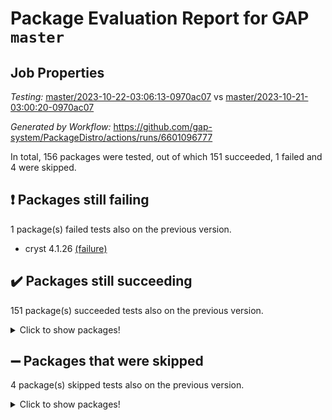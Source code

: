 # Package Evaluation Report for GAP `master`

## Job Properties

*Testing:* [master/2023-10-22-03:06:13-0970ac07](https://github.com/gap-system/PackageDistro/blob/data/reports/master/2023-10-22-03:06:13-0970ac07) vs [master/2023-10-21-03:00:20-0970ac07](https://github.com/gap-system/PackageDistro/blob/data/reports/master/2023-10-21-03:00:20-0970ac07)

*Generated by Workflow:* https://github.com/gap-system/PackageDistro/actions/runs/6601096777

In total, 156 packages were tested, out of which 151 succeeded, 1 failed and 4 were skipped.

## :exclamation: Packages still failing

1 package(s) failed tests also on the previous version.
- cryst 4.1.26 [(failure)](https://github.com/gap-system/PackageDistro/actions/runs/6601096777/job/17932073512)

## :heavy_check_mark: Packages still succeeding

151 package(s) succeeded tests also on the previous version.
<details><summary>Click to show packages!</summary>

- 4ti2interface 2023.02-04 [(success)](https://github.com/gap-system/PackageDistro/actions/runs/6601096777/job/17932071272)
- ace 5.6.2 [(success)](https://github.com/gap-system/PackageDistro/actions/runs/6601096777/job/17932071317)
- aclib 1.3.2 [(success)](https://github.com/gap-system/PackageDistro/actions/runs/6601096777/job/17932071372)
- agt 0.3.1 [(success)](https://github.com/gap-system/PackageDistro/actions/runs/6601096777/job/17932071438)
- alnuth 3.2.1 [(success)](https://github.com/gap-system/PackageDistro/actions/runs/6601096777/job/17932071489)
- anupq 3.3.0 [(success)](https://github.com/gap-system/PackageDistro/actions/runs/6601096777/job/17932071531)
- atlasrep 2.1.7 [(success)](https://github.com/gap-system/PackageDistro/actions/runs/6601096777/job/17932071578)
- autodoc 2023.06.19 [(success)](https://github.com/gap-system/PackageDistro/actions/runs/6601096777/job/17932072508)
- automata 1.15 [(success)](https://github.com/gap-system/PackageDistro/actions/runs/6601096777/job/17932072602)
- automgrp 1.3.2 [(success)](https://github.com/gap-system/PackageDistro/actions/runs/6601096777/job/17932072687)
- autpgrp 1.11 [(success)](https://github.com/gap-system/PackageDistro/actions/runs/6601096777/job/17932072762)
- cap 2023.10-07 [(success)](https://github.com/gap-system/PackageDistro/actions/runs/6601096777/job/17932072844)
- caratinterface 2.3.5 [(success)](https://github.com/gap-system/PackageDistro/actions/runs/6601096777/job/17932072905)
- cddinterface 2022.11.01 [(success)](https://github.com/gap-system/PackageDistro/actions/runs/6601096777/job/17932072963)
- circle 1.6.6 [(success)](https://github.com/gap-system/PackageDistro/actions/runs/6601096777/job/17932073016)
- classicpres 1.22 [(success)](https://github.com/gap-system/PackageDistro/actions/runs/6601096777/job/17932073064)
- cohomolo 1.6.11 [(success)](https://github.com/gap-system/PackageDistro/actions/runs/6601096777/job/17932073119)
- congruence 1.2.5 [(success)](https://github.com/gap-system/PackageDistro/actions/runs/6601096777/job/17932073180)
- corelg 1.56 [(success)](https://github.com/gap-system/PackageDistro/actions/runs/6601096777/job/17932073236)
- crime 1.6 [(success)](https://github.com/gap-system/PackageDistro/actions/runs/6601096777/job/17932073325)
- crisp 1.4.6 [(success)](https://github.com/gap-system/PackageDistro/actions/runs/6601096777/job/17932073398)
- crypting 0.10.4 [(success)](https://github.com/gap-system/PackageDistro/actions/runs/6601096777/job/17932073441)
- crystcat 1.1.10 [(success)](https://github.com/gap-system/PackageDistro/actions/runs/6601096777/job/17932073570)
- ctbllib 1.3.6 [(success)](https://github.com/gap-system/PackageDistro/actions/runs/6601096777/job/17932073632)
- cubefree 1.19 [(success)](https://github.com/gap-system/PackageDistro/actions/runs/6601096777/job/17932073694)
- curlinterface 2.3.2 [(success)](https://github.com/gap-system/PackageDistro/actions/runs/6601096777/job/17932073751)
- cvec 2.8.1 [(success)](https://github.com/gap-system/PackageDistro/actions/runs/6601096777/job/17932073796)
- datastructures 0.3.0 [(success)](https://github.com/gap-system/PackageDistro/actions/runs/6601096777/job/17932073847)
- deepthought 1.0.6 [(success)](https://github.com/gap-system/PackageDistro/actions/runs/6601096777/job/17932073918)
- design 1.8 [(success)](https://github.com/gap-system/PackageDistro/actions/runs/6601096777/job/17932073983)
- difsets 2.3.1 [(success)](https://github.com/gap-system/PackageDistro/actions/runs/6601096777/job/17932074045)
- digraphs 1.6.3 [(success)](https://github.com/gap-system/PackageDistro/actions/runs/6601096777/job/17932074107)
- edim 1.3.7 [(success)](https://github.com/gap-system/PackageDistro/actions/runs/6601096777/job/17932074182)
- example 4.3.4 [(success)](https://github.com/gap-system/PackageDistro/actions/runs/6601096777/job/17932074250)
- examplesforhomalg 2023.10-01 [(success)](https://github.com/gap-system/PackageDistro/actions/runs/6601096777/job/17932074308)
- factint 1.6.3 [(success)](https://github.com/gap-system/PackageDistro/actions/runs/6601096777/job/17932074366)
- ferret 1.0.9 [(success)](https://github.com/gap-system/PackageDistro/actions/runs/6601096777/job/17932074436)
- fga 1.5.0 [(success)](https://github.com/gap-system/PackageDistro/actions/runs/6601096777/job/17932074495)
- fining 1.5.6 [(success)](https://github.com/gap-system/PackageDistro/actions/runs/6601096777/job/17932074551)
- float 1.0.3 [(success)](https://github.com/gap-system/PackageDistro/actions/runs/6601096777/job/17932074590)
- format 1.4.3 [(success)](https://github.com/gap-system/PackageDistro/actions/runs/6601096777/job/17932074651)
- forms 1.2.9 [(success)](https://github.com/gap-system/PackageDistro/actions/runs/6601096777/job/17932074708)
- fplsa 1.2.6 [(success)](https://github.com/gap-system/PackageDistro/actions/runs/6601096777/job/17932074778)
- fr 2.4.12 [(success)](https://github.com/gap-system/PackageDistro/actions/runs/6601096777/job/17932074847)
- francy 2.0.3 [(success)](https://github.com/gap-system/PackageDistro/actions/runs/6601096777/job/17932074912)
- fwtree 1.3 [(success)](https://github.com/gap-system/PackageDistro/actions/runs/6601096777/job/17932074993)
- gapdoc 1.6.6 [(success)](https://github.com/gap-system/PackageDistro/actions/runs/6601096777/job/17932075079)
- gauss 2023.02-04 [(success)](https://github.com/gap-system/PackageDistro/actions/runs/6601096777/job/17932075142)
- gaussforhomalg 2023.10-01 [(success)](https://github.com/gap-system/PackageDistro/actions/runs/6601096777/job/17932075215)
- gbnp 1.0.5 [(success)](https://github.com/gap-system/PackageDistro/actions/runs/6601096777/job/17932075272)
- generalizedmorphismsforcap 2023.08-02 [(success)](https://github.com/gap-system/PackageDistro/actions/runs/6601096777/job/17932075349)
- genss 1.6.8 [(success)](https://github.com/gap-system/PackageDistro/actions/runs/6601096777/job/17932075416)
- gradedmodules 2023.09-01 [(success)](https://github.com/gap-system/PackageDistro/actions/runs/6601096777/job/17932075478)
- gradedringforhomalg 2023.08-01 [(success)](https://github.com/gap-system/PackageDistro/actions/runs/6601096777/job/17932075552)
- grape 4.9.0 [(success)](https://github.com/gap-system/PackageDistro/actions/runs/6601096777/job/17932075622)
- groupoids 1.73 [(success)](https://github.com/gap-system/PackageDistro/actions/runs/6601096777/job/17932075705)
- grpconst 2.6.4 [(success)](https://github.com/gap-system/PackageDistro/actions/runs/6601096777/job/17932075776)
- guarana 0.96.3 [(success)](https://github.com/gap-system/PackageDistro/actions/runs/6601096777/job/17932075848)
- guava 3.18 [(success)](https://github.com/gap-system/PackageDistro/actions/runs/6601096777/job/17932075937)
- hap 1.60 [(success)](https://github.com/gap-system/PackageDistro/actions/runs/6601096777/job/17932076065)
- hapcryst 0.1.15 [(success)](https://github.com/gap-system/PackageDistro/actions/runs/6601096777/job/17932076161)
- hecke 1.5.3 [(success)](https://github.com/gap-system/PackageDistro/actions/runs/6601096777/job/17932076248)
- help 3.5 [(success)](https://github.com/gap-system/PackageDistro/actions/runs/6601096777/job/17932076359)
- homalg 2023.10-01 [(success)](https://github.com/gap-system/PackageDistro/actions/runs/6601096777/job/17932076461)
- homalgtocas 2023.08-01 [(success)](https://github.com/gap-system/PackageDistro/actions/runs/6601096777/job/17932076564)
- idrel 2.45 [(success)](https://github.com/gap-system/PackageDistro/actions/runs/6601096777/job/17932076649)
- images 1.3.1 [(success)](https://github.com/gap-system/PackageDistro/actions/runs/6601096777/job/17932076733)
- intpic 0.3.0 [(success)](https://github.com/gap-system/PackageDistro/actions/runs/6601096777/job/17932076805)
- io 4.8.2 [(success)](https://github.com/gap-system/PackageDistro/actions/runs/6601096777/job/17932076877)
- io_forhomalg 2023.02-04 [(success)](https://github.com/gap-system/PackageDistro/actions/runs/6601096777/job/17932076947)
- irredsol 1.4.4 [(success)](https://github.com/gap-system/PackageDistro/actions/runs/6601096777/job/17932077024)
- json 2.1.1 [(success)](https://github.com/gap-system/PackageDistro/actions/runs/6601096777/job/17932077076)
- jupyterkernel 1.5.0 [(success)](https://github.com/gap-system/PackageDistro/actions/runs/6601096777/job/17932077134)
- jupyterviz 1.5.6 [(success)](https://github.com/gap-system/PackageDistro/actions/runs/6601096777/job/17932077195)
- kan 1.36 [(success)](https://github.com/gap-system/PackageDistro/actions/runs/6601096777/job/17932077261)
- kbmag 1.5.11 [(success)](https://github.com/gap-system/PackageDistro/actions/runs/6601096777/job/17932077320)
- laguna 3.9.6 [(success)](https://github.com/gap-system/PackageDistro/actions/runs/6601096777/job/17932077377)
- liealgdb 2.2.1 [(success)](https://github.com/gap-system/PackageDistro/actions/runs/6601096777/job/17932077435)
- liepring 2.8 [(success)](https://github.com/gap-system/PackageDistro/actions/runs/6601096777/job/17932077515)
- liering 2.4.2 [(success)](https://github.com/gap-system/PackageDistro/actions/runs/6601096777/job/17932077578)
- linearalgebraforcap 2023.10-04 [(success)](https://github.com/gap-system/PackageDistro/actions/runs/6601096777/job/17932077658)
- localizeringforhomalg 2023.10-01 [(success)](https://github.com/gap-system/PackageDistro/actions/runs/6601096777/job/17932077720)
- loops 3.4.3 [(success)](https://github.com/gap-system/PackageDistro/actions/runs/6601096777/job/17932077816)
- lpres 1.0.3 [(success)](https://github.com/gap-system/PackageDistro/actions/runs/6601096777/job/17932077889)
- majoranaalgebras 1.5.1 [(success)](https://github.com/gap-system/PackageDistro/actions/runs/6601096777/job/17932077952)
- mapclass 1.4.6 [(success)](https://github.com/gap-system/PackageDistro/actions/runs/6601096777/job/17932078003)
- matgrp 0.70 [(success)](https://github.com/gap-system/PackageDistro/actions/runs/6601096777/job/17932078064)
- matricesforhomalg 2023.10-01 [(success)](https://github.com/gap-system/PackageDistro/actions/runs/6601096777/job/17932078118)
- modisom 2.5.4 [(success)](https://github.com/gap-system/PackageDistro/actions/runs/6601096777/job/17932078183)
- modulepresentationsforcap 2023.10-01 [(success)](https://github.com/gap-system/PackageDistro/actions/runs/6601096777/job/17932078247)
- modules 2023.10-01 [(success)](https://github.com/gap-system/PackageDistro/actions/runs/6601096777/job/17932078313)
- monoidalcategories 2023.10-01 [(success)](https://github.com/gap-system/PackageDistro/actions/runs/6601096777/job/17932078377)
- nconvex 2022.09-01 [(success)](https://github.com/gap-system/PackageDistro/actions/runs/6601096777/job/17932078430)
- nilmat 1.4.2 [(success)](https://github.com/gap-system/PackageDistro/actions/runs/6601096777/job/17932078491)
- nock 1.5 [(success)](https://github.com/gap-system/PackageDistro/actions/runs/6601096777/job/17932078554)
- normalizinterface 1.3.6 [(success)](https://github.com/gap-system/PackageDistro/actions/runs/6601096777/job/17932078607)
- nq 2.5.10 [(success)](https://github.com/gap-system/PackageDistro/actions/runs/6601096777/job/17932078664)
- numericalsgps 1.3.1 [(success)](https://github.com/gap-system/PackageDistro/actions/runs/6601096777/job/17932078732)
- openmath 11.5.3 [(success)](https://github.com/gap-system/PackageDistro/actions/runs/6601096777/job/17932078813)
- orb 4.9.0 [(success)](https://github.com/gap-system/PackageDistro/actions/runs/6601096777/job/17932078890)
- packagemanager 1.4.1 [(success)](https://github.com/gap-system/PackageDistro/actions/runs/6601096777/job/17932078956)
- patternclass 2.4.3 [(success)](https://github.com/gap-system/PackageDistro/actions/runs/6601096777/job/17932079026)
- permut 2.0.4 [(success)](https://github.com/gap-system/PackageDistro/actions/runs/6601096777/job/17932079088)
- polenta 1.3.10 [(success)](https://github.com/gap-system/PackageDistro/actions/runs/6601096777/job/17932079136)
- polymaking 0.8.7 [(success)](https://github.com/gap-system/PackageDistro/actions/runs/6601096777/job/17932079188)
- primgrp 3.4.4 [(success)](https://github.com/gap-system/PackageDistro/actions/runs/6601096777/job/17932079228)
- profiling 2.5.4 [(success)](https://github.com/gap-system/PackageDistro/actions/runs/6601096777/job/17932079264)
- qpa 1.34 [(success)](https://github.com/gap-system/PackageDistro/actions/runs/6601096777/job/17932079292)
- quagroup 1.8.3 [(success)](https://github.com/gap-system/PackageDistro/actions/runs/6601096777/job/17932079337)
- radiroot 2.9 [(success)](https://github.com/gap-system/PackageDistro/actions/runs/6601096777/job/17932079385)
- rcwa 4.7.1 [(success)](https://github.com/gap-system/PackageDistro/actions/runs/6601096777/job/17932079429)
- rds 1.8 [(success)](https://github.com/gap-system/PackageDistro/actions/runs/6601096777/job/17932079486)
- recog 1.4.2 [(success)](https://github.com/gap-system/PackageDistro/actions/runs/6601096777/job/17932079531)
- repndecomp 1.3.0 [(success)](https://github.com/gap-system/PackageDistro/actions/runs/6601096777/job/17932079573)
- repsn 3.1.1 [(success)](https://github.com/gap-system/PackageDistro/actions/runs/6601096777/job/17932079622)
- resclasses 4.7.3 [(success)](https://github.com/gap-system/PackageDistro/actions/runs/6601096777/job/17932079675)
- ringsforhomalg 2023.09-01 [(success)](https://github.com/gap-system/PackageDistro/actions/runs/6601096777/job/17932079719)
- sco 2023.08-01 [(success)](https://github.com/gap-system/PackageDistro/actions/runs/6601096777/job/17932079764)
- scscp 2.4.1 [(success)](https://github.com/gap-system/PackageDistro/actions/runs/6601096777/job/17932079816)
- semigroups 5.3.2 [(success)](https://github.com/gap-system/PackageDistro/actions/runs/6601096777/job/17932079867)
- sglppow 2.3 [(success)](https://github.com/gap-system/PackageDistro/actions/runs/6601096777/job/17932079928)
- sgpviz 0.999.5 [(success)](https://github.com/gap-system/PackageDistro/actions/runs/6601096777/job/17932079984)
- simpcomp 2.1.14 [(success)](https://github.com/gap-system/PackageDistro/actions/runs/6601096777/job/17932080038)
- singular 2023.02.09 [(success)](https://github.com/gap-system/PackageDistro/actions/runs/6601096777/job/17932080128)
- sl2reps 1.1 [(success)](https://github.com/gap-system/PackageDistro/actions/runs/6601096777/job/17932080268)
- sla 1.5.3 [(success)](https://github.com/gap-system/PackageDistro/actions/runs/6601096777/job/17932080363)
- smallgrp 1.5.3 [(success)](https://github.com/gap-system/PackageDistro/actions/runs/6601096777/job/17932080439)
- smallsemi 0.6.13 [(success)](https://github.com/gap-system/PackageDistro/actions/runs/6601096777/job/17932080528)
- sonata 2.9.6 [(success)](https://github.com/gap-system/PackageDistro/actions/runs/6601096777/job/17932080600)
- sophus 1.27 [(success)](https://github.com/gap-system/PackageDistro/actions/runs/6601096777/job/17932080679)
- sotgrps 1.2 [(success)](https://github.com/gap-system/PackageDistro/actions/runs/6601096777/job/17932080767)
- spinsym 1.5.2 [(success)](https://github.com/gap-system/PackageDistro/actions/runs/6601096777/job/17932080923)
- standardff 1.0 [(success)](https://github.com/gap-system/PackageDistro/actions/runs/6601096777/job/17932081146)
- symbcompcc 1.3.2 [(success)](https://github.com/gap-system/PackageDistro/actions/runs/6601096777/job/17932081218)
- thelma 1.3 [(success)](https://github.com/gap-system/PackageDistro/actions/runs/6601096777/job/17932081277)
- tomlib 1.2.9 [(success)](https://github.com/gap-system/PackageDistro/actions/runs/6601096777/job/17932081360)
- toolsforhomalg 2023.10-01 [(success)](https://github.com/gap-system/PackageDistro/actions/runs/6601096777/job/17932081430)
- toric 1.9.5 [(success)](https://github.com/gap-system/PackageDistro/actions/runs/6601096777/job/17932081492)
- toricvarieties 2022.07.13 [(success)](https://github.com/gap-system/PackageDistro/actions/runs/6601096777/job/17932081581)
- transgrp 3.6.4 [(success)](https://github.com/gap-system/PackageDistro/actions/runs/6601096777/job/17932081649)
- ugaly 4.1.3 [(success)](https://github.com/gap-system/PackageDistro/actions/runs/6601096777/job/17932081734)
- unipot 1.5 [(success)](https://github.com/gap-system/PackageDistro/actions/runs/6601096777/job/17932081811)
- unitlib 4.2.0 [(success)](https://github.com/gap-system/PackageDistro/actions/runs/6601096777/job/17932081903)
- utils 0.84 [(success)](https://github.com/gap-system/PackageDistro/actions/runs/6601096777/job/17932081974)
- uuid 0.7 [(success)](https://github.com/gap-system/PackageDistro/actions/runs/6601096777/job/17932082050)
- walrus 0.9991 [(success)](https://github.com/gap-system/PackageDistro/actions/runs/6601096777/job/17932082153)
- wedderga 4.10.4 [(success)](https://github.com/gap-system/PackageDistro/actions/runs/6601096777/job/17932082229)
- xmod 2.91 [(success)](https://github.com/gap-system/PackageDistro/actions/runs/6601096777/job/17932082322)
- xmodalg 1.23 [(success)](https://github.com/gap-system/PackageDistro/actions/runs/6601096777/job/17932082417)
- yangbaxter 0.10.3 [(success)](https://github.com/gap-system/PackageDistro/actions/runs/6601096777/job/17932082518)
- zeromqinterface 0.14 [(success)](https://github.com/gap-system/PackageDistro/actions/runs/6601096777/job/17932082600)
</details>

## :heavy_minus_sign: Packages that were skipped

4 package(s) skipped tests also on the previous version.
<details><summary>Click to show packages!</summary>

- browse 1.8.21 [(skipped)](https://github.com/gap-system/PackageDistro/actions/runs/6601096777/job/17931776227)
- itc 1.5.1 [(skipped)](https://github.com/gap-system/PackageDistro/actions/runs/6601096777/job/17931776227)
- polycyclic 2.16 [(skipped)](https://github.com/gap-system/PackageDistro/actions/runs/6601096777/job/17931776227)
- xgap 4.31 [(skipped)](https://github.com/gap-system/PackageDistro/actions/runs/6601096777/job/17931776227)
</details>

